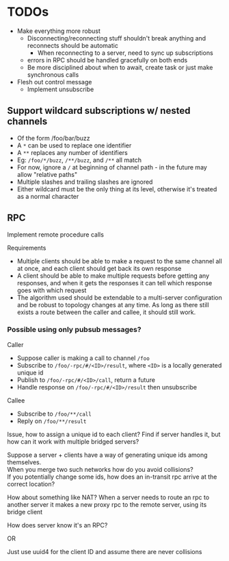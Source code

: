 # TODOs

* Make everything more robust
    * Disconnecting/reconnecting stuff shouldn't break anything and reconnects should be automatic
        * When reconnecting to a server, need to sync up subscriptions
    * errors in RPC should be handled gracefully on both ends
    * Be more disciplined about when to await, create task or just make synchronous calls
* Flesh out control message
    * Implement unsubscribe


## Support wildcard subscriptions w/ nested channels

* Of the form /foo/bar/buzz
* A `*` can be used to replace one identifier
* A `**` replaces any number of identifiers
* Eg: `/foo/*/buzz`, `/**/buzz`, and `/**` all match
* For now, ignore a `/` at beginning of channel path - in the future may allow "relative paths"
* Multiple slashes and trailing slashes are ignored
* Either wildcard must be the only thing at its level, otherwise it's treated as a normal character

## RPC

Implement remote procedure calls

Requirements

* Multiple clients should be able to make a request to the same channel all at once, and each client should get back its own response
* A client should be able to make multiple requests before getting any responses, and when it gets the responses it can tell which response goes with which request
* The algorithm used should be extendable to a multi-server configuration and be robust to topology changes at any time. As long as there still exists a route between the caller and callee, it should still work.

### Possible using only pubsub messages?

Caller

* Suppose caller is making a call to channel `/foo`
* Subscribe to `/foo/-rpc/#/<ID>/result`, where `<ID>` is a locally generated unique id
* Publish to `/foo/-rpc/#/<ID>/call`, return a future
* Handle response on `/foo/-rpc/#/<ID>/result` then unsubscribe

Callee

* Subscribe to `/foo/**/call`
* Reply on `/foo/**/result`

Issue, how to assign a unique id to each client?
Find if server handles it, but how can it work with multiple bridged servers?

Suppose a server + clients have a way of generating unique ids among themselves.  
When you merge two such networks how do you avoid collisions?  
If you potentially change some ids, how does an in-transit rpc arrive at the correct location?

How about something like NAT? When a server needs to route an rpc to another server it makes a new proxy rpc to the remote server, using its bridge client

How does server know it's an RPC?

OR

Just use uuid4 for the client ID and assume there are never collisions
